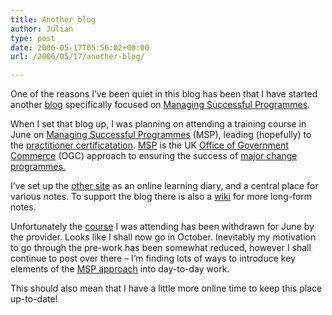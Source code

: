 ```yaml
---
title: Another blog
author: Julian
type: post
date: 2006-05-17T05:56:02+00:00
url: /2006/05/17/another-blog/

---
```

One of the reasons I&#8217;ve been quiet in this blog has been that I have started another [blog][1] specifically focused on [Managing Successful Programmes][1].

When I set that blog up, I was planning on attending a training course in June on [Managing Successful Programmes][2] (MSP), leading (hopefully) to the [practitioner certificatation][3]. [MSP][4] is the UK [Office of Government Commerce][5] (OGC) approach to ensuring the success of [major change programmes.][6]

I&#8217;ve set up the [other site][1] as an online learning diary, and a central place for various notes. To support the blog there is also a [wiki][7] for more long-form notes.
  
Unfortunately the [course][8] I was attending has been withdrawn for June by the provider. Looks like I shall now go in October. Inevitably my motivation to go through the pre-work has been somewhat reduced, however I shall continue to post over there &#8211; I&#8217;m finding lots of ways to introduce key elements of the [MSP approach][9] into day-to-day work.

This should also mean that I have a little more online time to keep this place up-to-date!

 [1]: https://www.synesthesia.co.uk/msp/
 [2]: http://www.pearcemayfield.com/msp/index.html "Link to course description on Pearce Mayfield site"
 [3]: http://www.ogc.gov.uk/index.asp?id=1000860&syncNav=1#MSPPract
 [4]: http://www.ogc.gov.uk/sdtoolkit/deliveryteam/briefings/businesschange/prog_mgmt.html "Overview of MSP"
 [5]: http://www.ogc.gov.uk/ "OGC - Office of Government Commerce"
 [6]: http://www.ogc.gov.uk/index.asp?id=38 "OGC Programmes and Projects"
 [7]: https://www.synesthesia.co.uk/msp/./wiki/
 [8]: http://www.pearcemayfield.com/msp/index.html
 [9]: http://www.ogc.gov.uk/index.asp?id=38